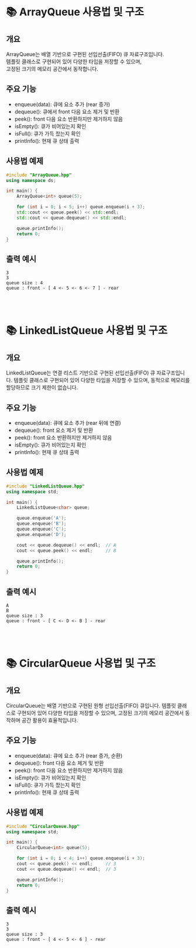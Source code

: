 # 📚 ArrayQueue 사용법 및 구조

## 개요
ArrayQueue는 배열 기반으로 구현된 선입선출(FIFO) 큐 자료구조입니다.  
템플릿 클래스로 구현되어 있어 다양한 타입을 저장할 수 있으며,  
고정된 크기의 메모리 공간에서 동작합니다.

## 주요 기능
- enqueue(data): 큐에 요소 추가 (rear 증가)
- dequeue(): 큐에서 front 다음 요소 제거 및 반환
- peek(): front 다음 요소 반환하지만 제거하지 않음
- isEmpty(): 큐가 비어있는지 확인
- isFull(): 큐가 가득 찼는지 확인
- printInfo(): 현재 큐 상태 출력

## 사용법 예제
```cpp
#include "ArrayQueue.hpp"
using namespace ds;

int main() {
    ArrayQueue<int> queue(5);

    for (int i = 0; i < 5; i++) queue.enqueue(i + 3);
    std::cout << queue.peek() << std::endl;
    std::cout << queue.dequeue() << std::endl;

    queue.printInfo();
    return 0;
}
```

## 출력 예시
```
3
3
queue size : 4
queue : front - [ 4 <- 5 <- 6 <- 7 ] - rear
```

</br></br>

# 📚 LinkedListQueue 사용법 및 구조

## 개요
LinkedListQueue는 연결 리스트 기반으로 구현된 선입선출(FIFO) 큐 자료구조입니다.
템플릿 클래스로 구현되어 있어 다양한 타입을 저장할 수 있으며,
동적으로 메모리를 할당하므로 크기 제한이 없습니다.

## 주요 기능
- enqueue(data): 큐에 요소 추가 (rear 뒤에 연결)
- dequeue(): front 요소 제거 및 반환
- peek(): front 요소 반환하지만 제거하지 않음
- isEmpty(): 큐가 비어있는지 확인
- printInfo(): 현재 큐 상태 출력

## 사용법 예제
```cpp
#include "LinkedListQueue.hpp"
using namespace std;

int main() {
    LinkedListQueue<char> queue;

    queue.enqueue('A');
    queue.enqueue('B');
    queue.enqueue('C');
    queue.enqueue('D');

    cout << queue.dequeue() << endl;  // A
    cout << queue.peek() << endl;     // B

    queue.printInfo();
    return 0;
}
```

## 출력 예시
```
A
B
queue size : 3
queue : front - [ C <- D <- B ] - rear
```

</br></br>

# 📚 CircularQueue 사용법 및 구조

## 개요
CircularQueue는 배열 기반으로 구현된 원형 선입선출(FIFO) 큐입니다.
템플릿 클래스로 구현되어 있어 다양한 타입을 저장할 수 있으며,
고정된 크기의 메모리 공간에서 동작하며 공간 활용이 효율적입니다.

## 주요 기능
- enqueue(data): 큐에 요소 추가 (rear 증가, 순환)
- dequeue(): front 다음 요소 제거 및 반환
- peek(): front 다음 요소 반환하지만 제거하지 않음
- isEmpty(): 큐가 비어있는지 확인
- isFull(): 큐가 가득 찼는지 확인
- printInfo(): 현재 큐 상태 출력

## 사용법 예제
```cpp
#include "CircularQueue.hpp"
using namespace std;

int main() {
    CircularQueue<int> queue(5);

    for (int i = 0; i < 4; i++) queue.enqueue(i + 3);
    cout << queue.peek() << endl;     // 3
    cout << queue.dequeue() << endl;  // 3

    queue.printInfo();
    return 0;
}
```

## 출력 예시
```
3
3
queue size : 3
queue : front - [ 4 <- 5 <- 6 ] - rear
```
